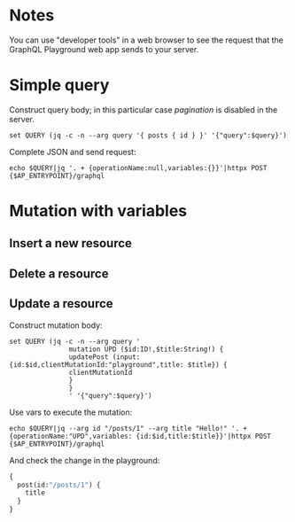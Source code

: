 # Notes
You can use "developer tools" in a web browser to see the request that the GraphQL Playground web app sends to your server.
# Simple query
Construct query body; in this particular case _pagination_ is disabled in the server.
```shell
set QUERY (jq -c -n --arg query '{ posts { id } }' '{"query":$query}')
```
Complete JSON and send request:
```shell
echo $QUERY|jq '. + {operationName:null,variables:{}}'|httpx POST {$AP_ENTRYPOINT}/graphql
```
# Mutation with variables
## Insert a new resource
## Delete a resource
## Update a resource
Construct mutation body:
```shell
set QUERY (jq -c -n --arg query '
               mutation UPD ($id:ID!,$title:String!) {
               updatePost (input:{id:$id,clientMutationId:"playground",title: $title}) {
               clientMutationId
               }
               }
               ' '{"query":$query}')
```

Use vars to execute the mutation:
```shell
echo $QUERY|jq --arg id "/posts/1" --arg title "Hello!" '. + {operationName:"UPD",variables: {id:$id,title:$title}}'|httpx POST {$AP_ENTRYPOINT}/graphql
```

And check the change in the playground:
```graphql
{
  post(id:"/posts/1") {
    title
  }
}
```
